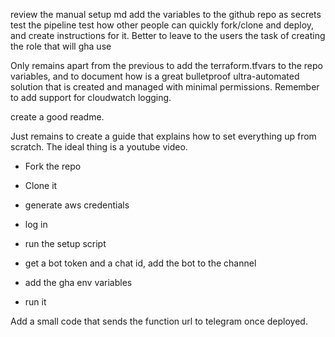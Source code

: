 review the manual setup md
add the variables to the github repo as secrets
test the pipeline
test how other people can quickly fork/clone and deploy, and create instructions for it.
Better to leave to the users the task of creating the role that will gha use


Only remains apart from the previous to add the terraform.tfvars to the repo variables, and to document how is a great bulletproof ultra-automated solution that is created and managed with minimal permissions. Remember to add support for cloudwatch logging.

create a good readme.


Just remains to create a guide that explains how to set everything up from scratch. The ideal thing is a youtube video.

- Fork the repo

- Clone it

- generate aws credentials

- log in

- run the setup script

- get a bot token and a chat id, add the bot to the channel

- add the gha env variables

- run it


Add a small code that sends the function url to telegram once deployed.